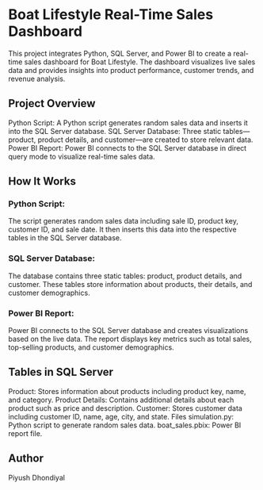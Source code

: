 # Boat Lifestyle Real-Time Sales Dashboard
This project integrates Python, SQL Server, and Power BI to create a real-time sales dashboard for Boat Lifestyle. The dashboard visualizes live sales data and provides insights into product performance, customer trends, and revenue analysis.

## Project Overview
Python Script: A Python script generates random sales data and inserts it into the SQL Server database.
SQL Server Database: Three static tables—product, product details, and customer—are created to store relevant data.
Power BI Report: Power BI connects to the SQL Server database in direct query mode to visualize real-time sales data.
## How It Works
### Python Script: 
The script generates random sales data including sale ID, product key, customer ID, and sale date. It then inserts this data into the respective tables in the SQL Server database.
### SQL Server Database: 
The database contains three static tables: product, product details, and customer. These tables store information about products, their details, and customer demographics.
### Power BI Report:
Power BI connects to the SQL Server database and creates visualizations based on the live data. The report displays key metrics such as total sales, top-selling products, and customer demographics.
## Tables in SQL Server
Product: Stores information about products including product key, name, and category.
Product Details: Contains additional details about each product such as price and description.
Customer: Stores customer data including customer ID, name, age, city, and state.
Files
simulation.py: Python script to generate random sales data.
boat_sales.pbix: Power BI report file.
## Author
Piyush Dhondiyal

